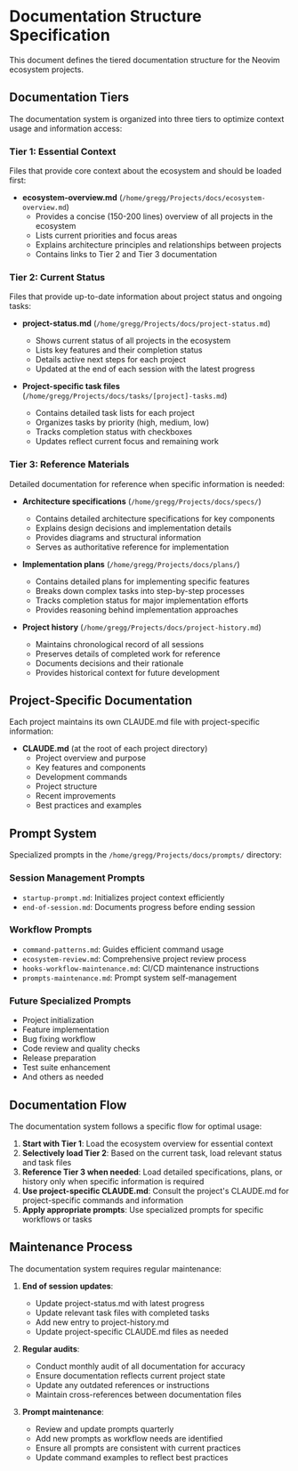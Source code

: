 # Documentation Structure Specification

This document defines the tiered documentation structure for the Neovim ecosystem projects.

## Documentation Tiers

The documentation system is organized into three tiers to optimize context usage and information access:

### Tier 1: Essential Context

Files that provide core context about the ecosystem and should be loaded first:

- **ecosystem-overview.md** (`/home/gregg/Projects/docs/ecosystem-overview.md`)
  - Provides a concise (150-200 lines) overview of all projects in the ecosystem
  - Lists current priorities and focus areas
  - Explains architecture principles and relationships between projects
  - Contains links to Tier 2 and Tier 3 documentation

### Tier 2: Current Status

Files that provide up-to-date information about project status and ongoing tasks:

- **project-status.md** (`/home/gregg/Projects/docs/project-status.md`)
  - Shows current status of all projects in the ecosystem
  - Lists key features and their completion status
  - Details active next steps for each project
  - Updated at the end of each session with the latest progress

- **Project-specific task files** (`/home/gregg/Projects/docs/tasks/[project]-tasks.md`)
  - Contains detailed task lists for each project
  - Organizes tasks by priority (high, medium, low)
  - Tracks completion status with checkboxes
  - Updates reflect current focus and remaining work

### Tier 3: Reference Materials

Detailed documentation for reference when specific information is needed:

- **Architecture specifications** (`/home/gregg/Projects/docs/specs/`)
  - Contains detailed architecture specifications for key components
  - Explains design decisions and implementation details
  - Provides diagrams and structural information
  - Serves as authoritative reference for implementation

- **Implementation plans** (`/home/gregg/Projects/docs/plans/`)
  - Contains detailed plans for implementing specific features
  - Breaks down complex tasks into step-by-step processes
  - Tracks completion status for major implementation efforts
  - Provides reasoning behind implementation approaches

- **Project history** (`/home/gregg/Projects/docs/project-history.md`)
  - Maintains chronological record of all sessions
  - Preserves details of completed work for reference
  - Documents decisions and their rationale
  - Provides historical context for future development

## Project-Specific Documentation

Each project maintains its own CLAUDE.md file with project-specific information:

- **CLAUDE.md** (at the root of each project directory)
  - Project overview and purpose
  - Key features and components
  - Development commands
  - Project structure
  - Recent improvements
  - Best practices and examples

## Prompt System

Specialized prompts in the `/home/gregg/Projects/docs/prompts/` directory:

### Session Management Prompts
- `startup-prompt.md`: Initializes project context efficiently
- `end-of-session.md`: Documents progress before ending session

### Workflow Prompts
- `command-patterns.md`: Guides efficient command usage
- `ecosystem-review.md`: Comprehensive project review process
- `hooks-workflow-maintenance.md`: CI/CD maintenance instructions
- `prompts-maintenance.md`: Prompt system self-management

### Future Specialized Prompts
- Project initialization
- Feature implementation
- Bug fixing workflow
- Code review and quality checks
- Release preparation
- Test suite enhancement
- And others as needed

## Documentation Flow

The documentation system follows a specific flow for optimal usage:

1. **Start with Tier 1**: Load the ecosystem overview for essential context
2. **Selectively load Tier 2**: Based on the current task, load relevant status and task files
3. **Reference Tier 3 when needed**: Load detailed specifications, plans, or history only when specific information is required
4. **Use project-specific CLAUDE.md**: Consult the project's CLAUDE.md for project-specific commands and information
5. **Apply appropriate prompts**: Use specialized prompts for specific workflows or tasks

## Maintenance Process

The documentation system requires regular maintenance:

1. **End of session updates**:
   - Update project-status.md with latest progress
   - Update relevant task files with completed tasks
   - Add new entry to project-history.md
   - Update project-specific CLAUDE.md files as needed

2. **Regular audits**:
   - Conduct monthly audit of all documentation for accuracy
   - Ensure documentation reflects current project state
   - Update any outdated references or instructions
   - Maintain cross-references between documentation files

3. **Prompt maintenance**:
   - Review and update prompts quarterly
   - Add new prompts as workflow needs are identified
   - Ensure all prompts are consistent with current practices
   - Update command examples to reflect best practices